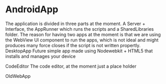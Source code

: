 AndroidApp
==========
The application is divided in three parts at the moment. A Server + Interface, the AppRunner which runs the scripts and a SharedLibraries folder. 
The reason for having two apps at the moment is that we are using the WebView UI component to run the apps, which is not ideal and might produces many force closes if the script is not written propertly. 
DesktopApp
Future simple app made using Nodewebkit + HTML5 that installs and manages your device

CodeEditor
The code editor, at the moment just a place holder

OldWebApp

 
